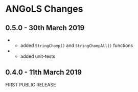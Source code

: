 # **ANGoLS** Changes

## 0.5.0 - 30th March 2019

* + added ``StringChomp()`` and ``StringChompAll()`` functions
* + added unit-tests

## 0.4.0 - 11th March 2019

FIRST PUBLIC RELEASE

